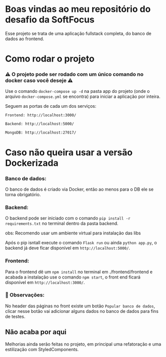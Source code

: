 # Boas  vindas ao meu repositório do desafio da SoftFocus

Esse projeto se trata de uma aplicação fullstack completa, do banco de dados ao frontend.

# Como rodar o projeto
### ⚠️ O projeto pode ser rodado com um único comando no docker caso você deseje ⚠️

Use o comando `docker-compose up -d` na pasta app do projeto (onde o arquivo `docker-compose.yml` se encontra) para iniciar a aplicação por inteira.

Seguem as portas de cada um dos serviços:

`Frontend: http://localhost:3000/`

`Backend: http://localhost:5000/`

`MongoDB: http://localhost:27017/`

# Caso não queira usar a versão Dockerizada

### Banco de dados:
O banco de dados é criado via Docker, então ao menos para o DB ele se torna obrigatório.

### Backend:
O backend pode ser iniciado com o comando `pip install -r requirements.txt` no terminal dentro da pasta backend.

obs: Recomendo usar um ambiente virtual para instalação das libs

Após o pip isntall execute o comando `Flask run` ou ainda `python app.py`, o backend já deve ficar disponível em `http://localhost:5000/`.

### Frontend:
Para o frontend dê um `npm install` no terminal em ./frontend/frontend e acabada a instalação use o comando `npm start`, o front end ficará disponível em `http://localhost:3000/`.

### 👀 Observações:

No header das páginas no front existe um botão `Popular banco de dados`, clicar nesse botão vai adicionar alguns dados no banco de dados para fins de testes.

## Não acaba por aqui

Melhorias ainda serão feitas no projeto, em principal uma refatoração e uma estilização com StyledComponents.
